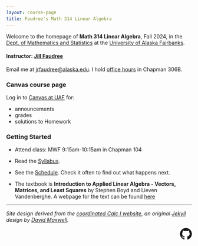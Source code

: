 ```yaml
---
layout: course-page
title: Faudree's Math 314 Linear Algebra
---
```


Welcome to the homepage of **Math 314 Linear Algebra**, Fall 2024, in the [Dept. of Mathematics and Statistics](http://www.uaf.edu/dms/) at the [University of Alaska Fairbanks](http://www.uaf.edu/).

#### Instructor:  [Jill Faudree](http://jrfaudree.github.io/)

Email me at [jrfaudree@alaska.edu](mailto:jrfaudree@alaska.edu).  I hold [office hours](https://docs.google.com/spreadsheets/d/1o710N0-GCNc8ICkVuf-IIC80N04p9w9wGnPADjhTMv0/edit?usp=sharing) in Chapman 306B.

### Canvas course page

Log in to [Canvas at UAF](https://canvas.alaska.edu/courses) for:

  * announcements
  * grades
  * solutions to Homework

### Getting Started

* Attend class: MWF 9:15am-10:15am in Chapman 104 

* Read the [Syllabus](assets/general/M314f2024_syllabus.pdf).

* See the [Schedule](https://docs.google.com/spreadsheets/d/e/2PACX-1vRWbn6Gebs9tzDxE4ln3Gy21Adw470oM2QO0rgM8hTkG0CdnCsbz2_rS_oF1H4I2zDSEMHSe50lgIbA/pubhtml).  Check it often to find out what happens next.

* The textbook is **Introduction to Applied Linear Algebra - Vectors, Matrices, and Least Squares** by Stephen Boyd and Lieven Vandenberghe. A webpage for the text can be found [here](https://web.stanford.edu/~boyd/vmls/)

---
_Site design derived from the [coordinated Calc I website](https://uaf-math251.github.io/), an original [Jekyll](https://jekyllrb.com/) design by [David Maxwell](https://damaxwell.github.io/)._

[<img src="assets/images/GitHub-Mark-32px.png" align="right">](https://github.com/jrfaudree/GradGT "github repository for this site")
